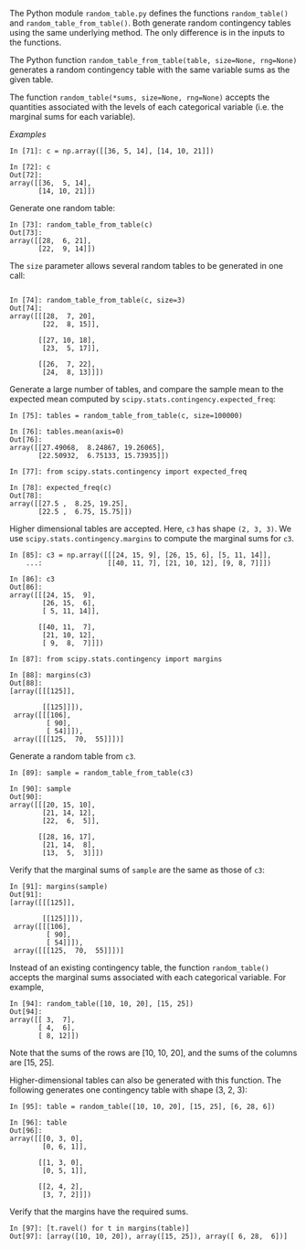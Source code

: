 The Python module `random_table.py` defines the functions `random_table()`
and `random_table_from_table()`.  Both generate random contingency tables
using the same underlying method.  The only difference is in the inputs
to the functions.

The Python function `random_table_from_table(table, size=None, rng=None)`
generates a random contingency table with the same variable sums as the
given table.

The function `random_table(*sums, size=None, rng=None)` accepts the
quantities associated with the levels of each categorical variable
(i.e. the marginal sums for each variable).

*Examples*

```
In [71]: c = np.array([[36, 5, 14], [14, 10, 21]])

In [72]: c
Out[72]: 
array([[36,  5, 14],
       [14, 10, 21]])
```

Generate one random table:

```
In [73]: random_table_from_table(c)
Out[73]: 
array([[28,  6, 21],
       [22,  9, 14]])

```

The `size` parameter allows several random tables to be generated in one call:

```

In [74]: random_table_from_table(c, size=3)
Out[74]: 
array([[[28,  7, 20],
        [22,  8, 15]],

       [[27, 10, 18],
        [23,  5, 17]],

       [[26,  7, 22],
        [24,  8, 13]]])
```

Generate a large number of tables, and compare the sample mean to the expected
mean computed by `scipy.stats.contingency.expected_freq`:

```
In [75]: tables = random_table_from_table(c, size=100000)

In [76]: tables.mean(axis=0)
Out[76]: 
array([[27.49068,  8.24867, 19.26065],
       [22.50932,  6.75133, 15.73935]])

In [77]: from scipy.stats.contingency import expected_freq

In [78]: expected_freq(c)
Out[78]: 
array([[27.5 ,  8.25, 19.25],
       [22.5 ,  6.75, 15.75]])
```

Higher dimensional tables are accepted.  Here, `c3` has shape `(2, 3, 3)`.
We use `scipy.stats.contingency.margins` to compute the marginal sums
for `c3`.

```
In [85]: c3 = np.array([[[24, 15, 9], [26, 15, 6], [5, 11, 14]],
    ...:                [[40, 11, 7], [21, 10, 12], [9, 8, 7]]])

In [86]: c3
Out[86]:
array([[[24, 15,  9],
        [26, 15,  6],
        [ 5, 11, 14]],

       [[40, 11,  7],
        [21, 10, 12],
        [ 9,  8,  7]]])

In [87]: from scipy.stats.contingency import margins

In [88]: margins(c3)
Out[88]:
[array([[[125]],

        [[125]]]),
 array([[[106],
         [ 90],
         [ 54]]]),
 array([[[125,  70,  55]]])]
```
Generate a random table from `c3`.
```
In [89]: sample = random_table_from_table(c3)

In [90]: sample
Out[90]:
array([[[20, 15, 10],
        [21, 14, 12],
        [22,  6,  5]],

       [[28, 16, 17],
        [21, 14,  8],
        [13,  5,  3]]])
```
Verify that the marginal sums of `sample` are the same as those of `c3`:
```
In [91]: margins(sample)
Out[91]:
[array([[[125]],

        [[125]]]),
 array([[[106],
         [ 90],
         [ 54]]]),
 array([[[125,  70,  55]]])]
```

Instead of an existing contingency table, the function `random_table()`
accepts the marginal sums associated with each categorical variable.
For example,

```
In [94]: random_table([10, 10, 20], [15, 25])
Out[94]:
array([[ 3,  7],
       [ 4,  6],
       [ 8, 12]])
```
Note that the sums of the rows are [10, 10, 20], and the sums of
the columns are [15, 25].

Higher-dimensional tables can also be generated with this function.
The following generates one contingency table with shape (3, 2, 3):
```
In [95]: table = random_table([10, 10, 20], [15, 25], [6, 28, 6])

In [96]: table
Out[96]:
array([[[0, 3, 0],
        [0, 6, 1]],

       [[1, 3, 0],
        [0, 5, 1]],

       [[2, 4, 2],
        [3, 7, 2]]])
```
Verify that the margins have the required sums.

```
In [97]: [t.ravel() for t in margins(table)]
Out[97]: [array([10, 10, 20]), array([15, 25]), array([ 6, 28,  6])]
```
